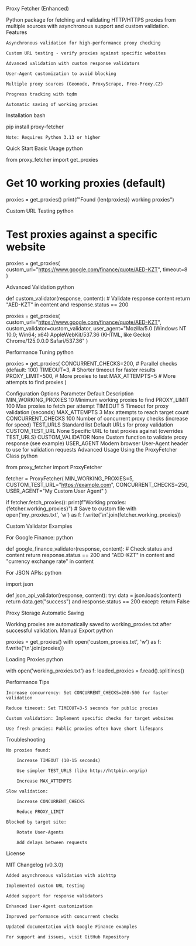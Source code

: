 Proxy Fetcher (Enhanced)

Python package for fetching and validating HTTP/HTTPS proxies from multiple sources with asynchronous support and custom validation.
Features

    Asynchronous validation for high-performance proxy checking

    Custom URL testing - verify proxies against specific websites

    Advanced validation with custom response validators

    User-Agent customization to avoid blocking

    Multiple proxy sources (Geonode, ProxyScrape, Free-Proxy.CZ)

    Progress tracking with tqdm

    Automatic saving of working proxies

Installation
bash

pip install proxy-fetcher

    Note: Requires Python 3.13 or higher

Quick Start
Basic Usage
python

from proxy_fetcher import get_proxies

# Get 10 working proxies (default)
proxies = get_proxies()
print(f"Found {len(proxies)} working proxies")

Custom URL Testing
python

# Test proxies against a specific website
proxies = get_proxies(
    custom_url="https://www.google.com/finance/quote/AED-KZT",
    timeout=8
)

Advanced Validation
python

def custom_validator(response, content):
    # Validate response content
    return "AED-KZT" in content and response.status == 200

proxies = get_proxies(
    custom_url="https://www.google.com/finance/quote/AED-KZT",
    custom_validator=custom_validator,
    user_agent="Mozilla/5.0 (Windows NT 10.0; Win64; x64) AppleWebKit/537.36 (KHTML, like Gecko) Chrome/125.0.0.0 Safari/537.36"
)

Performance Tuning
python

proxies = get_proxies(
    CONCURRENT_CHECKS=200,  # Parallel checks (default: 100)
    TIMEOUT=3,              # Shorter timeout for faster results
    PROXY_LIMIT=500,        # More proxies to test
    MAX_ATTEMPTS=5          # More attempts to find proxies
)

Configuration Options
Parameter	Default	Description
MIN_WORKING_PROXIES	10	Minimum working proxies to find
PROXY_LIMIT	100	Max proxies to fetch per attempt
TIMEOUT	5	Timeout for proxy validation (seconds)
MAX_ATTEMPTS	3	Max attempts to reach target count
CONCURRENT_CHECKS	100	Number of concurrent proxy checks (increase for speed)
TEST_URLS	Standard list	Default URLs for proxy validation
CUSTOM_TEST_URL	None	Specific URL to test proxies against (overrides TEST_URLS)
CUSTOM_VALIDATOR	None	Custom function to validate proxy response (see example)
USER_AGENT	Modern browser	User-Agent header to use for validation requests
Advanced Usage
Using the ProxyFetcher Class
python

from proxy_fetcher import ProxyFetcher

fetcher = ProxyFetcher(
    MIN_WORKING_PROXIES=5,
    CUSTOM_TEST_URL="https://example.com",
    CONCURRENT_CHECKS=250,
    USER_AGENT="My Custom User Agent"
)

if fetcher.fetch_proxies():
    print(f"Working proxies: {fetcher.working_proxies}")
    # Save to custom file
    with open('my_proxies.txt', 'w') as f:
        f.write('\n'.join(fetcher.working_proxies))

Custom Validator Examples

For Google Finance:
python

def google_finance_validator(response, content):
    # Check status and content
    return response.status == 200 and "AED-KZT" in content and "currency exchange rate" in content

For JSON APIs:
python

import json

def json_api_validator(response, content):
    try:
        data = json.loads(content)
        return data.get("success") and response.status == 200
    except:
        return False

Proxy Storage
Automatic Saving

Working proxies are automatically saved to working_proxies.txt after successful validation.
Manual Export
python

proxies = get_proxies()
with open('custom_proxies.txt', 'w') as f:
    f.write('\n'.join(proxies))

Loading Proxies
python

with open('working_proxies.txt') as f:
    loaded_proxies = f.read().splitlines()

Performance Tips

    Increase concurrency: Set CONCURRENT_CHECKS=200-500 for faster validation

    Reduce timeout: Set TIMEOUT=3-5 seconds for public proxies

    Custom validation: Implement specific checks for target websites

    Use fresh proxies: Public proxies often have short lifespans

Troubleshooting

    No proxies found:

        Increase TIMEOUT (10-15 seconds)

        Use simpler TEST_URLS (like http://httpbin.org/ip)

        Increase MAX_ATTEMPTS

    Slow validation:

        Increase CONCURRENT_CHECKS

        Reduce PROXY_LIMIT

    Blocked by target site:

        Rotate User-Agents

        Add delays between requests

License

MIT
Changelog (v0.3.0)

    Added asynchronous validation with aiohttp

    Implemented custom URL testing

    Added support for response validators

    Enhanced User-Agent customization

    Improved performance with concurrent checks

    Updated documentation with Google Finance examples

    For support and issues, visit GitHub Repository